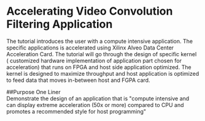 # Accelerating Video Convolution Filtering Application
The tutorial introduces the user with a compute intensive application. The specific applications is accelerated using Xilinx Alveo Data Center Acceleration Card. The tutorial will go through the design of specific kernel ( customized hardware implementation of application part chosen for acceleration) that runs on FPGA and host side application optimized. The kernel is designed to maximize throughput and host application is optimized to feed data that moves in-between host and FGPA card.

##Purpose One Liner  
Demonstrate the design of an application that is "compute intensive and can display extreme acceleration (50x or more) compared to CPU and promotes a recommended style for host programming"

